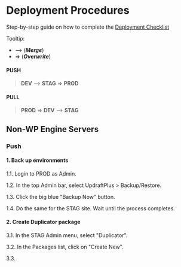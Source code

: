 # Deployment Procedures

Step-by-step guide on how to complete the [Deployment Checklist](https://github.com/radapdal/process/blob/master/DeploymentChecklist.xlsx)


Tooltip:
* --> (***Merge***)
* => (***Overwrite***)

#### PUSH

> **DEV** --> **STAG** => **PROD**

#### PULL

> **PROD** => **DEV** --> **STAG**



## Non-WP Engine Servers

### Push

#### 1. Back up environments

1.1. Login to PROD as Admin. 

1.2. In the top Admin bar, select UpdraftPlus > Backup/Restore.

1.3. Click the big blue "Backup Now" button.

1.4. Do the same for the STAG site. Wait until the process completes. 



#### 2. Create Duplicator package

3.1. In the STAG Admin menu, select "Duplicator".

3.2. In the Packages list, click on  "Create New".

3.3. 
